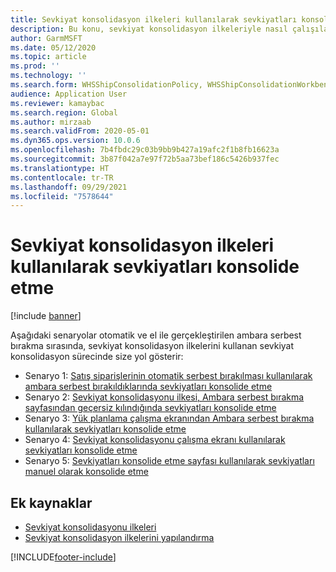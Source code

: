 ```yaml
---
title: Sevkiyat konsolidasyon ilkeleri kullanılarak sevkiyatları konsolide etme
description: Bu konu, sevkiyat konsolidasyon ilkeleriyle nasıl çalışılacağını gösteren senaryolarla ilgili bir bağlantılar topluluğu sağlar.
author: GarmMSFT
ms.date: 05/12/2020
ms.topic: article
ms.prod: ''
ms.technology: ''
ms.search.form: WHSShipConsolidationPolicy, WHSShipConsolidationWorkbench
audience: Application User
ms.reviewer: kamaybac
ms.search.region: Global
ms.author: mirzaab
ms.search.validFrom: 2020-05-01
ms.dyn365.ops.version: 10.0.6
ms.openlocfilehash: 7b4fbdc29c03b9bb9b427a19afc2f1b8fb16623a
ms.sourcegitcommit: 3b87f042a7e97f72b5aa73bef186c5426b937fec
ms.translationtype: HT
ms.contentlocale: tr-TR
ms.lasthandoff: 09/29/2021
ms.locfileid: "7578644"
---
```

# <a name="consolidate-shipments-by-using-shipment-consolidation-policies"></a>Sevkiyat konsolidasyon ilkeleri kullanılarak sevkiyatları konsolide etme

[!include [banner](../includes/banner.md)]

Aşağıdaki senaryolar otomatik ve el ile gerçekleştirilen ambara serbest bırakma sırasında, sevkiyat konsolidasyon ilkelerini kullanan sevkiyat konsolidasyon sürecinde size yol gösterir:

- Senaryo 1: [Satış siparişlerinin otomatik serbest bırakılması kullanılarak ambara serbest bırakıldıklarında sevkiyatları konsolide etme](../warehousing/consolidate-shipments-automatic.md)
- Senaryo 2: [Sevkiyat konsolidasyonu ilkesi, Ambara serbest bırakma sayfasından geçersiz kılındığında sevkiyatları konsolide etme](../warehousing/consolidate-shipments-release-to-warehouse-override.md)
- Senaryo 3: [Yük planlama çalışma ekranından Ambara serbest bırakma kullanılarak sevkiyatları konsolide etme](../warehousing/consolidate-shipments-load-planning-workbench.md)
- Senaryo 4: [Sevkiyat konsolidasyonu çalışma ekranı kullanılarak sevkiyatları konsolide etme](../warehousing/consolidate-shipments-manual-workbench.md)
- Senaryo 5: [Sevkiyatları konsolide etme sayfası kullanılarak sevkiyatları manuel olarak konsolide etme](../warehousing/consolidate-shipments-manual-form.md)

## <a name="additional-resources"></a>Ek kaynaklar

- [Sevkiyat konsolidasyonu ilkeleri](about-shipment-consolidation-policies.md)
- [Sevkiyat konsolidasyon ilkelerini yapılandırma](configure-shipment-consolidation-policies.md)


[!INCLUDE[footer-include](../../includes/footer-banner.md)]
